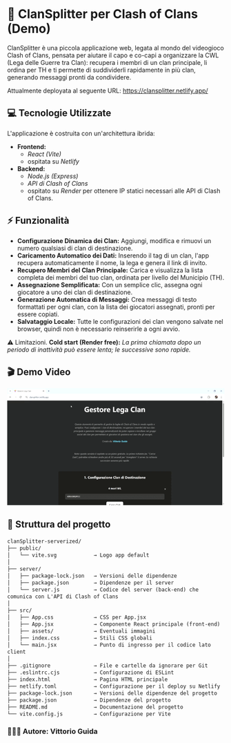 # 🏰 ClanSplitter per Clash of Clans (Demo)

ClanSplitter è una piccola applicazione web, legata al mondo del videogioco Clash of Clans, pensata per aiutare il capo e co-capi a organizzare la CWL (Lega delle Guerre tra Clan): recupera i membri di un clan principale, li ordina per TH e ti permette di suddividerli rapidamente in più clan, generando messaggi pronti da condividere.

Attualmente deployata al seguente URL: https://clansplitter.netlify.app/

## 💻 Tecnologie Utilizzate
L'applicazione è costruita con un'architettura ibrida:
   -   **Frontend:**
         - *React (Vite)* 
         - ospitata su *Netlify*
   -   **Backend:**
         - *Node.js (Express)*
         - *API di Clash of Clans*
         - ospitato su *Render* per ottenere IP statici necessari alle API di Clash of Clans.
         

## ⚡️ Funzionalità

   -   **Configurazione Dinamica dei Clan:** Aggiungi, modifica e rimuovi un numero qualsiasi di clan di destinazione.
   -   **Caricamento Automatico dei Dati:** Inserendo il tag di un clan, l'app recupera automaticamente il nome, la lega e genera il link di invito.
   -   **Recupero Membri del Clan Principale:** Carica e visualizza la lista completa dei membri del tuo clan, ordinata per livello del Municipio (TH).
   -   **Assegnazione Semplificata:** Con un semplice clic, assegna ogni giocatore a uno dei clan di destinazione.
   -   **Generazione Automatica di Messaggi:** Crea messaggi di testo formattati per ogni clan, con la lista dei giocatori assegnati, pronti per essere copiati.
   -   **Salvataggio Locale:** Tutte le configurazioni dei clan vengono salvate nel browser, quindi non è necessario reinserirle a ogni avvio.

⚠️ Limitazioni. **Cold start (Render free):** *La prima chiamata dopo un periodo di inattività può essere lenta; le successive sono rapide.*

## 🎬 Demo Video
![Demo](risorse/clanSplitter-demo.gif)

## 📁 Struttura del progetto

```
clanSplitter-serverized/
├── public/                 
│   └── vite.svg            → Logo app default
│          
├── server/                 
│   ├── package-lock.json   → Versioni delle dipendenze
│   ├── package.json        → Dipendenze per il server
│   └── server.js           → Codice del server (back-end) che comunica con L'API di Clash of Clans
│
├── src/                    
│   ├── App.css             → CSS per App.jsx
│   ├── App.jsx             → Componente React principale (front-end)
│   ├── assets/             → Eventuali immagini
│   ├── index.css           → Stili CSS globali
│   └── main.jsx            → Punto di ingresso per il codice lato client
│
├── .gitignore              → File e cartelle da ignorare per Git
├── .eslintrc.cjs           → Configurazione di ESLint
├── index.html              → Pagina HTML principale
├── netlify.toml            → Configurazione per il deploy su Netlify
├── package-lock.json       → Versioni delle dipendenze del progetto
├── package.json            → Dipendenze del progetto
├── README.md               → Documentazione del progetto
└── vite.config.js          → Configurazione per Vite
```

### 👷🏻‍♂️ Autore: Vittorio Guida








